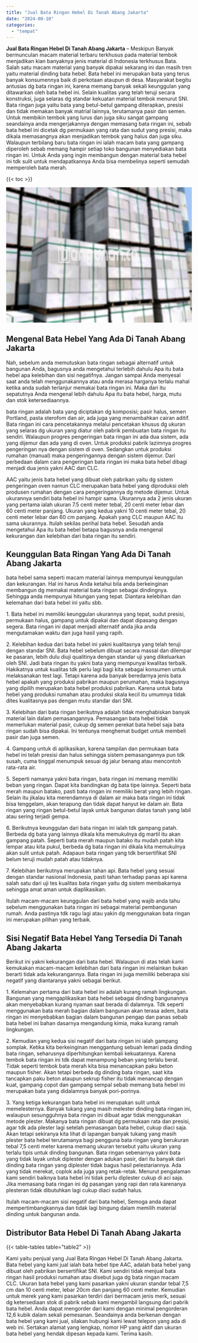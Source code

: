 ```yaml
---
title: "Jual Bata Ringan Hebel Di Tanah Abang Jakarta"
date: "2024-08-10"
categories: 
  - "tempat"
---
```


**Jual Bata Ringan Hebel Di Tanah Abang Jakarta** – Meskipun Banyak bermunculan macam material terbaru terkhusus pada material tembok menjadikan kian banyaknya jenis material di Indonesia terkhusus Bata. Salah satu macam material yang banyak dipakai sekarang ini dan masih tren yaitu material dinding bata hebel. Bata hebel ini merupakan bata yang terus banyak konsumennya baik di perkotaan ataupun di desa. Masyarakat begitu antusias dg bata ringan ini, karena memang banyak sekali keunggulan yang ditawarkan oleh bata hebel ini. Selain kualitas yang telah teruji secara konstruksi, juga selaras dg standar kekuatan material tembok menurut SNI. Bata ringan juga yaitu bata yang betul-betul gampang diterapkan, presisi dan tidak memakan banyak matrial lainnya, terutamanya pasir dan semen. Untuk membikin tembok yang lurus dan juga siku sangat gampang seandainya anda mengerjakannya dengan memasang bata ringan ini, sebab bata hebel ini dicetak dg permukaan yang rata dan sudut yang presisi, maka dikala memasangnya akan menjadikan tembok yang halus dan juga siku. Walaupun terbilang baru bata ringan ini ialah macam bata yang gampang diperoleh sebab memang hampir setiap toko bangunan menyediakan bata ringan ini. Untuk Anda yang ingin membangun dengan material bata hebel ini tdk sulit untuk mendapatkannya Anda bisa membelinya seperti semudah memperoleh bata merah.

{{< toc >}}

![Jual Bata Ringan Hebel Di Tanah Abang Jakarta](/images/jual-hebel-murah-31.png)

## Mengenal Bata Hebel Yang Ada Di Tanah Abang Jakarta

Nah, sebelum anda memutuskan bata ringan sebagai alternatif untuk bangunan Anda, bagusnya anda mengetahui terlebih dahulu Apa itu bata hebel apa kelebihan dan sisi negatifnya. Jangan sampai Anda menyesal saat anda telah menggunakannya atau anda merasa harganya terlalu mahal ketika anda sudah terlanjur memakai bata ringan ini. Maka dari itu sepatutnya Anda mengenal lebih dahulu Apa itu bata hebel, harga, mutu dan stok ketersediaannya.

bata ringan adalah bata yang diciptakan dg komposisi; pasir halus, semen Portland, pasta sterofom dan air, ada juga yang menambahkan cairan aditif. Bata ringan ini cara pencetakannya melalui pencetakan khusus dg ukuran yang selaras dg ukuran yang diatur oleh pabrik pembuatan bata ringan itu sendiri. Walaupun progres pengeringan bata ringan ini ada dua sistem, ada yang dijemur dan ada yang di oven. Untuk produksi pabrik lazimnya progres pengeringan nya dengan sistem di oven. Sedangkan untuk produksi rumahan (manual) maka pengeringannya dengan sistem dijemur. Dari perbedaan dalam cara pengeringan bata ringan ini maka bata hebel dibagi menjadi dua jenis yakni AAC dan CLC.

AAC yaitu jenis bata hebel yang dibuat oleh pabrikan yaitu dg sistem pengeringan oven namun CLC merupakan bata hebel yang diproduksi oleh produsen rumahan dengan cara pengeringannya dg metode dijemur. Untuk ukurannya sendiri bata hebel ini hampir sama. Ukurannya ada 2 jenis ukuran yang pertama ialah ukuran 7.5 centi meter tebal, 20 centi meter lebar dan 60 centi meter panjang. Ukuran yang kedua yakni 10 centi meter tebal, 20 centi meter lebar dan 60 cm panjang. Apakah yang CLC maupun AAC itu sama ukurannya. Itulah sekilas perihal bata hebel. Sesudah anda mengetahui Apa itu bata hebel betapa bagusnya anda mengenal kekurangan dan kelebihan dari bata ringan itu sendiri.

## Keunggulan Bata Ringan Yang Ada Di Tanah Abang Jakarta

bata hebel sama seperti macam material lainnya mempunyai keunggulan dan kekurangan. Hal ini harus Anda ketahui bila anda berkeinginan membangun dg memakai material bata ringan sebagai dindingnya. Sehingga anda mempunyai hitungan yang tepat. Diantara kelebihan dan kelemahan dari bata hebel ini yaitu sbb.

1\. Bata hebel ini memiliki keunggulan ukurannya yang tepat, sudut presisi, permukaan halus, gampang untuk dipakai dan dapat dipasang dengan segera. Bata ringan ini dapat menjadi alternatif anda jika anda mengutamakan waktu dan juga hasil yang rapih.

2\. Kelebihan kedua dari bata hebel ini yakni kualitasnya yang telah teruji dengan standar SNI. Bata hebel sebelum dibuat secara massal dan dilempar ke pasaran, lebih dulu diuji qualitinya dengan standar uji yang dikeluarkan oleh SNI. Jadi bata ringan itu yakni bata yang mempunyai kwalitas terbaik. Hakikatnya untuk kualitas tdk perlu lagi bagi kita sebagai konsumen untuk melaksanakan test lagi. Tetapi karena ada banyak beredarnya jenis bata hebel apakah yang produksi pabrikan maupun perumahan, maka bagusnya yang dipilih merupakan bata hebel produksi pabrikan. Karena untuk bata hebel yang produksi rumahan atau produksi skala kecil itu umumnya tidak dites kualitasnya pas dengan mutu standar dari SNI.

3\. Kelebihan dari bata ringan berikutnya adalah tidak menghabiskan banyak material lain dalam pemasangannya. Pemasangan bata hebel tidak memerlukan material pasir, cukup dg semen perekat bata hebel saja bata ringan sudah bisa dipakai. Ini tentunya menghemat budget untuk membeli pasir dan juga semen.

4\. Gampang untuk di aplikasikan, karena tampilan dan permukaan bata hebel ini telah presisi dan halus sehingga sistem pemasangannya pun tdk susah, cuma tinggal menumpuk sesuai dg jalur benang atau mencontoh rata-rata air.

5\. Seperti namanya yakni bata ringan, bata ringan ini memang memiliki beban yang ringan. Dapat kita bandingkan dg bata tipe lainnya. Seperti bata merah maupun batako, pasti bata ringan ini memiliki berat yang lebih ringan. Selain itu jikalau kita merendamnya di dalam air maka bata ringan ini tidak bisa tenggelam, akan terapung dan tidak dapat hanyut ke dalam air. Bata ringan yang ringan betul-betul layak untuk bangunan diatas tanah yang labil atau sering terjadi gempa.

6\. Berikutnya keunggulan dari bata ringan ini ialah tdk gampang patah. Berbeda dg bata yang lainnya dikala kita memukulnya dg martil itu akan gampang patah. Seperti bata merah maupun batako itu mudah patah kita lempar atau kita pukul, berbeda dg bata ringan ini dikala kita memukulnya akan sulit untuk patah. Adapaun bata ringan yang tdk bersertifikat SNI belum teruji mudah patah atau tidaknya.

7\. Kelebihan berikutnya merupakan tahan api. Bata hebel yang sesuai dengan standar nasional Indonesia, pasti tahan terhadap panas api karena salah satu dari uji tes kualitas bata ringan yaitu dg sistem membakarnya sehingga amat aman untuk diaplikasikan.

Itulah macam-macam keunggulan dari bata hebel yang wajib anda tahu sebelum menggunakan bata ringan ini sebagai material pembangunan rumah. Anda pastinya tdk ragu lagi atau yakin dg menggunakan bata ringan ini merupakan pilihan yang terbaik.

## Sisi Negatif Bata Hebel Yang Tersedia Di Tanah Abang Jakarta

Berikut ini yakni kekurangan dari bata hebel. Walaupun di atas telah kami kemukakan macam-macam kelebihan dari bata ringan ini melainkan bukan berarti tidak ada kekurangannya. Bata ringan ini juga memiliki beberapa sisi negatif yang diantaranya yakni sebagai berikut.

1\. Kelemahan pertama dari bata hebel ini adalah kurang ramah lingkungan. Bangunan yang mengaplikasikan bata hebel sebagai dinding bangunannya akan menyebabkan kurang nyaman saat berada di dalamnya. Tdk seperti menggunakan bata merah bagian dalam bangunan akan terasa adem, bata ringan ini menyebabkan bagian dalam bangunan pengap dan panas sebab bata hebel ini bahan dasarnya mengandung kimia, maka kurang ramah lingkungan.

2\. Kemudian yang kedua sisi negatif dari bata ringan ini ialah gampang somplak. Ketika kita berkeinginan menggantung sebuah lemari pada dinding bata ringan, seharusnya diperhitungkan kembali kekuatannya. Karena tembok bata ringan ini tdk dapat menampung beban yang terlalu berat. Tidak seperti tembok bata merah kita bisa menancapkan paku beton maupun fisher. Akan tetapi berbeda dg dinding bata ringan, saat kita tancapkan paku beton ataupun sekrup fisher itu tidak menancap dengan kuat, gampang copot dan gampang sempal sebab memang bata hebel ini merupakan bata yang didalamnya banyak pori-porinya.

3\. Yang ketiga kekurangan bata hebel ini merupakan sulit untuk memelesternya. Banyak tukang yang masih melester dinding bata ringan ini, walaupun sesungguhnya bata ringan ini dibuat agar tidak menggunakan metode plester. Makanya bata ringan dibuat dg permukaan rata dan presisi, agar tdk ada plester lagi setelah pemasangan bata hebel, cukup diaci saja. Akan tetapi sekiranya kita lihat di lapangan banyak tukang yang masih plester bata hebel terutamanya bagi pengguna bata ringan yang berukuran tebal 7,5 centi meter karena memang ukuran tersebut yaitu ukuran yang terlalu tipis untuk dinding bangunan. Bata ringan sebenarnya yakni bata yang tidak layak untuk diplester dengan adukan pasir, dari itu banyak dari dinding bata ringan yang diplester tidak bagus hasil pelestariannya. Ada yang tidak merekat, coplok ada juga yang retak-retak. Menurut pengalaman kami sendiri baiknya bata hebel ini tidak perlu diplester cukup di aci saja. Jika memasang bata ringan ini dg pasangan yang rapi dan rata karenanya plesteran tidak dibutuhkan lagi cukup diaci sudah halus.

Itulah macam-macam sisi negatif dari bata hebel, Semoga anda dapat mempertimbangkannya dan tidak lagi bingung dalam memilih material dinding untuk bangunan anda.

## Distributor Bata Hebel Di Tanah Abang Jakarta

{{< table-tables table="table2" >}}

Kami yaitu penjual yang Jual Bata Ringan Hebel Di Tanah Abang Jakarta. Bata hebel yang kami jual ialah bata hebel tipe AAC, adalah bata hebel yang dibuat oleh pabrikan bersertifikat SNI. Kami sendiri tidak menjual bata ringan hasil produksi rumahan atau disebut juga dg bata ringan macam CLC. Ukuran bata hebel yang kami pasarkan yakni ukuran standar tebal 7,5 cm dan 10 centi meter, lebar 20cm dan panjang 60 centi meter. Kemudian untuk merek yang kami pasarkan terdiri dari bermacam jenis merk, sesuai dg ketersediaan stok di pabrik sebab kami mengambil langsung dari pabrik bata hebel. Anda dapat mengorder dari kami dengan minimal pengorderan 12,6 kubik dalam sekali pemesanan. Seandainya anda berkenan dengan bata hebel yang kami jual, silakan hubungi kami lewat telepon yang ada di web ini. Sertakan alamat yang lengkap, nomor HP yang aktif dan ukuran bata hebel yang hendak dipesan kepada kami. Terima kasih.
